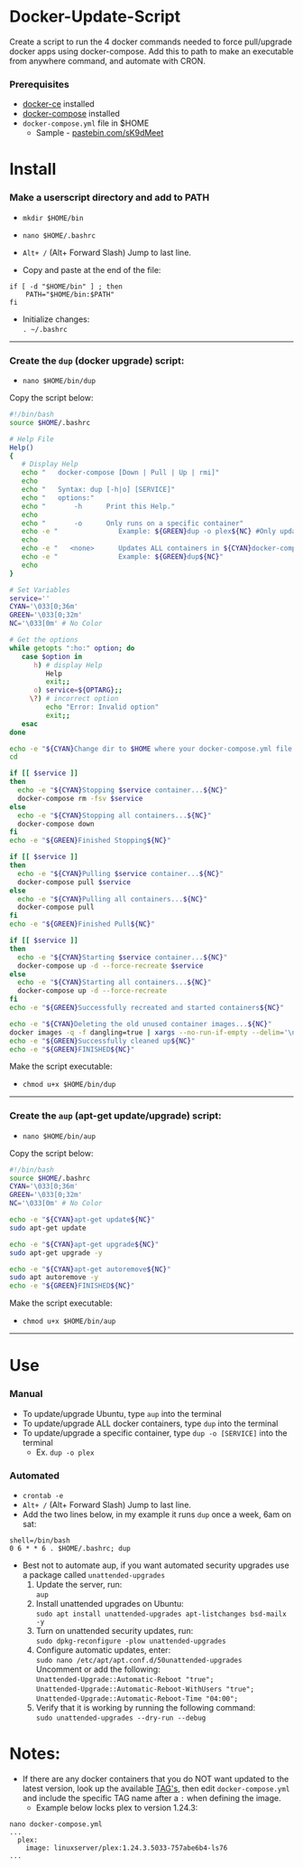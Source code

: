 # Docker-Update-Script
Create a script to run the 4 docker commands needed to force pull/upgrade docker apps using docker-compose.  Add this to path to make an executable from anywhere command, and automate with CRON.

### Prerequisites
* [docker-ce](https://docs.docker.com/engine/install/ubuntu/) installed
* [docker-compose](https://docs.docker.com/compose/install/) installed
* `docker-compose.yml` file in $HOME
  * Sample - [pastebin.com/sK9dMeet](https://pastebin.com/sK9dMeet)

# Install


### Make a userscript directory and add to PATH

* `mkdir $HOME/bin`

* `nano $HOME/.bashrc`
* `Alt+ /` (Alt+ Forward Slash) Jump to last line.
* Copy and paste at the end of the file:  
```
if [ -d "$HOME/bin" ] ; then
    PATH="$HOME/bin:$PATH"
fi
```
* Initialize changes:  
  `. ~/.bashrc`

---

### Create the `dup` (docker upgrade) script:

* `nano $HOME/bin/dup`

Copy the script below:

```bash
#!/bin/bash
source $HOME/.bashrc

# Help File
Help()
{
   # Display Help
   echo "   docker-compose [Down | Pull | Up | rmi]"
   echo
   echo "   Syntax: dup [-h|o] [SERVICE]"
   echo "   options:"
   echo "       -h      Print this Help."
   echo
   echo "       -o      Only runs on a specific container"
   echo -e "               Example: ${GREEN}dup -o plex${NC} #Only update the Plex image"
   echo
   echo -e "   <none>      Updates ALL containers in ${CYAN}docker-compose.yml${NC}"
   echo -e "               Example: ${GREEN}dup${NC}"
   echo
}

# Set Variables
service=''
CYAN='\033[0;36m'
GREEN='\033[0;32m'
NC='\033[0m' # No Color

# Get the options
while getopts ":ho:" option; do
   case $option in
      h) # display Help
         Help
         exit;;
      o) service=${OPTARG};;
     \?) # incorrect option
         echo "Error: Invalid option"
         exit;;
   esac
done

echo -e "${CYAN}Change dir to $HOME where your docker-compose.yml file is located${NC}"
cd

if [[ $service ]]
then
  echo -e "${CYAN}Stopping $service container...${NC}"
  docker-compose rm -fsv $service
else
  echo -e "${CYAN}Stopping all containers...${NC}"
  docker-compose down
fi
echo -e "${GREEN}Finished Stopping${NC}"

if [[ $service ]]
then
  echo -e "${CYAN}Pulling $service container...${NC}"
  docker-compose pull $service
else
  echo -e "${CYAN}Pulling all containers...${NC}"
  docker-compose pull
fi
echo -e "${GREEN}Finished Pull${NC}"

if [[ $service ]]
then
  echo -e "${CYAN}Starting $service container...${NC}"
  docker-compose up -d --force-recreate $service
else
  echo -e "${CYAN}Starting all containers...${NC}"
  docker-compose up -d --force-recreate
fi
echo -e "${GREEN}Successfully recreated and started containers${NC}"

echo -e "${CYAN}Deleting the old unused container images...${NC}"
docker images -q -f dangling=true | xargs --no-run-if-empty --delim='\n' docker rmi
echo -e "${GREEN}Successfully cleaned up${NC}"
echo -e "${GREEN}FINISHED${NC}"
```

Make the script executable:

* `chmod u+x $HOME/bin/dup`

---

### Create the `aup` (apt-get update/upgrade) script:

* `nano $HOME/bin/aup`

Copy the script below:

```bash
#!/bin/bash
source $HOME/.bashrc
CYAN='\033[0;36m'
GREEN='\033[0;32m'
NC='\033[0m' # No Color

echo -e "${CYAN}apt-get update${NC}"
sudo apt-get update

echo -e "${CYAN}apt-get upgrade${NC}"
sudo apt-get upgrade -y

echo -e "${CYAN}apt-get autoremove${NC}"
sudo apt autoremove -y
echo -e "${GREEN}FINISHED${NC}"
```

Make the script executable:

* `chmod u+x $HOME/bin/aup`

---

# Use

### Manual

* To update/upgrade Ubuntu, type `aup` into the terminal
* To update/upgrade ALL docker containers, type `dup` into the terminal
* To update/upgrade a specific container, type `dup -o [SERVICE]` into the terminal
  * Ex. `dup -o plex`

### Automated

* `crontab -e`
* `Alt+ /` (Alt+ Forward Slash) Jump to last line.
* Add the two lines below, in my example it runs `dup` once a week, 6am on sat:
```
shell=/bin/bash
0 6 * * 6 . $HOME/.bashrc; dup
```
* Best not to automate aup, if you want automated security upgrades use a package called `unattended-upgrades`
  1. Update the server, run:  
    `aup`  
  2. Install unattended upgrades on Ubuntu:  
    `sudo apt install unattended-upgrades apt-listchanges bsd-mailx -y`  
  3. Turn on unattended security updates, run:  
    `sudo dpkg-reconfigure -plow unattended-upgrades`  
  4. Configure automatic updates, enter:  
    `sudo nano /etc/apt/apt.conf.d/50unattended-upgrades`  
    Uncomment or add the following:  
    `Unattended-Upgrade::Automatic-Reboot "true";`  
    `Unattended-Upgrade::Automatic-Reboot-WithUsers "true";`  
    `Unattended-Upgrade::Automatic-Reboot-Time "04:00";`  
  5. Verify that it is working by running the following command:  
    `sudo unattended-upgrades --dry-run --debug`  

# Notes:

* If there are any docker containers that you do NOT want updated to the latest version, look up the available [TAG's](https://hub.docker.com/r/linuxserver/plex/tags?page=1&ordering=last_updated), then edit `docker-compose.yml` and include the specific TAG name after a `:` when defining the image.  
  * Example below locks plex to version 1.24.3:  
```
nano docker-compose.yml
...
  plex:
    image: linuxserver/plex:1.24.3.5033-757abe6b4-ls76
...
```
